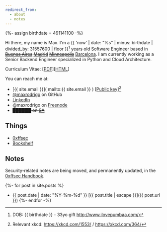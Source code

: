 ```yaml
---
redirect_from:
  - about
  - notes
---
```

{%- assign birthdate = 491141100 -%}

Hi there, my name is Max. I'm a {{ 'now' | date: "%s" | minus: birthdate | divided_by: 31557600 | floor }}[^birthdate] years old Software Engineer based in ~~[Buenos Aires]( https://www.google.com.ar/maps/place/Buenos+Aires/ )~~  ~~[Madrid]( https://www.google.com.ar/maps/place/Madrid/ )~~  ~~[Minneapolis]( https://www.google.com.ar/maps/place/Minneapolis/ )~~ [Barcelona]( https://www.google.com.ar/maps/place/Barcelona/ ).
I am currently working as a Senior Backend Engineer specialized in Python and Cloud Architecture.

Curriculum Vitae: [[PDF](/assets/pdf/Luis_Maximiliano_Rodrigo_Zubieta_Resume.pdf)][[HTML](resume.html)]

You can reach me at:
- [{{ site.email }}]( mailto:{{ site.email }} ) [[Public key]( gpg.html )][^xkcd]
- [@maxrodrigo]( https://github.com/maxrodrigo/ ) on GitHub
- [LinkedIn]( https://www.linkedin.com/in/maxrodrigo/ )
- @maxrodrigo on [Freenode]( http://www.freenode.net )
- ~~██████ on [SA](https://github.com/bibanon/bibanon/wiki/Something-Awful)~~

[^birthdate]: DOB: {{ birthdate }} - 33yo gift <http://www.ilovepumbaa.com/>
[^xkcd]: Relevant xkcd: <https://xkcd.com/1553/> / <https://xkcd.com/364/>

## Things

- [0xffsec](https://0xffsec.com)
- [Bookshelf](bookshelf.md)

## Notes

Security-related notes are being moved, and permanently updated, in the [0xffsec Handbook](https://0xffsec.com/handbook).

{%- for post in site.posts %}
- {{ post.date | date: "%Y-%m-%d" }} [{{ post.title | escape }}]({{ post.url }})
{%- endfor -%}
